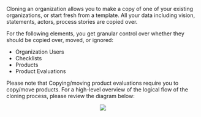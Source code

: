 Cloning an organization allows you to make a copy of one of your existing organizations, or start fresh from a template. All your data including vision, statements, actors, process stories are copied over. 

For the following elements, you get granular control over whether they should be copied over, moved, or ignored:
- Organization Users  
- Checklists
- Products
- Product Evaluations

Please note that Copying/moving product evaluations require you to copy/move products. For a high-level overview of the logical flow of the cloning process, please review the diagram below:

<p align="center">
  <img src="https://coarchy.com/costatic/media/OrgCloneProductEval_2.png" />
</p>
